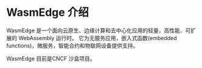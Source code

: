# WasmEdge 介绍

WasmEdge 是一个面向云原生、边缘计算和去中心化应用的轻量，高性能、可扩展的 WebAssembly 运行时。
它为无服务应用，嵌入式函数(embedded functions)，微服务，智能合约和物联网设备提供支持。

WasmEdge 目前是CNCF 沙盒项目。
